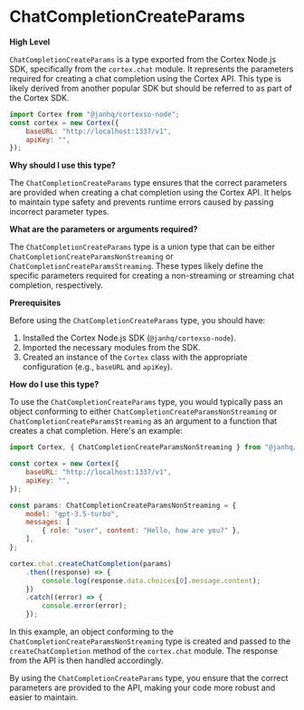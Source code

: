 
  
  # **ChatCompletionCreateParams**

**High Level**

`ChatCompletionCreateParams` is a type exported from the Cortex Node.js SDK, specifically from the `cortex.chat` module. It represents the parameters required for creating a chat completion using the Cortex API. This type is likely derived from another popular SDK but should be referred to as part of the Cortex SDK.

```javascript
import Cortex from "@janhq/cortexso-node";
const cortex = new Cortex({
    baseURL: "http://localhost:1337/v1",
    apiKey: "",
});
```

**Why should I use this type?**

The `ChatCompletionCreateParams` type ensures that the correct parameters are provided when creating a chat completion using the Cortex API. It helps to maintain type safety and prevents runtime errors caused by passing incorrect parameter types.

**What are the parameters or arguments required?**

The `ChatCompletionCreateParams` type is a union type that can be either `ChatCompletionCreateParamsNonStreaming` or `ChatCompletionCreateParamsStreaming`. These types likely define the specific parameters required for creating a non-streaming or streaming chat completion, respectively.

**Prerequisites**

Before using the `ChatCompletionCreateParams` type, you should have:

1. Installed the Cortex Node.js SDK (`@janhq/cortexso-node`).
2. Imported the necessary modules from the SDK.
3. Created an instance of the `Cortex` class with the appropriate configuration (e.g., `baseURL` and `apiKey`).

**How do I use this type?**

To use the `ChatCompletionCreateParams` type, you would typically pass an object conforming to either `ChatCompletionCreateParamsNonStreaming` or `ChatCompletionCreateParamsStreaming` as an argument to a function that creates a chat completion. Here's an example:

```javascript
import Cortex, { ChatCompletionCreateParamsNonStreaming } from "@janhq/cortexso-node";

const cortex = new Cortex({
    baseURL: "http://localhost:1337/v1",
    apiKey: "",
});

const params: ChatCompletionCreateParamsNonStreaming = {
    model: "gpt-3.5-turbo",
    messages: [
        { role: "user", content: "Hello, how are you?" },
    ],
};

cortex.chat.createChatCompletion(params)
    .then((response) => {
        console.log(response.data.choices[0].message.content);
    })
    .catch((error) => {
        console.error(error);
    });
```

In this example, an object conforming to the `ChatCompletionCreateParamsNonStreaming` type is created and passed to the `createChatCompletion` method of the `cortex.chat` module. The response from the API is then handled accordingly.

By using the `ChatCompletionCreateParams` type, you ensure that the correct parameters are provided to the API, making your code more robust and easier to maintain.
  
  